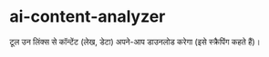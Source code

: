 # ai-content-analyzer
टूल उन लिंक्स से कॉन्टेंट (लेख, डेटा) अपने-आप डाउनलोड करेगा (इसे स्क्रैपिंग कहते हैं)।
